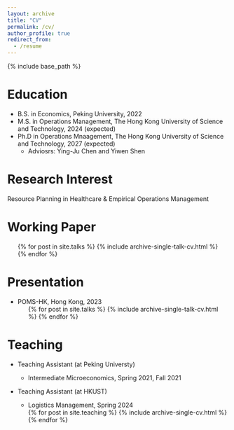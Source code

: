 ```yaml
---
layout: archive
title: "CV"
permalink: /cv/
author_profile: true
redirect_from:
  - /resume
---
```


{% include base_path %}

Education
======
* B.S. in Economics, Peking University, 2022
* M.S. in Operations Management, The Hong Kong University of Science and Technology, 2024 (expected)
* Ph.D in Operations Mnaagement, The Hong Kong University of Science and Technology, 2027 (expected)
  * Adviosrs:  Ying-Ju Chen and Yiwen Shen 


Research Interest
======
Resource Planning in Healthcare & Empirical Operations Management 


  
Working Paper
======
  <ul>{% for post in site.talks %}
    {% include archive-single-talk-cv.html %}
  {% endfor %}</ul>

Presentation
======
* POMS-HK, Hong Kong, 2023
  <ul>{% for post in site.talks %}
    {% include archive-single-talk-cv.html %}
  {% endfor %}</ul>

  
Teaching
======
* Teaching Assistant (at Peking Universty)
  * Intermediate Microeconomics, Spring 2021, Fall 2021
* Teaching Assistant (at HKUST)
  * Logistics Management, Spring 2024
  
  <ul>{% for post in site.teaching %}
    {% include archive-single-cv.html %}
  {% endfor %}</ul>


